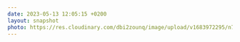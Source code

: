 ```yaml
---
date: 2023-05-13 12:05:15 +0200
layout: snapshot
photo: https://res.cloudinary.com/dbi2zounq/image/upload/v1683972295/n7fflyqieqbhfydb1jla.jpg
---
```


